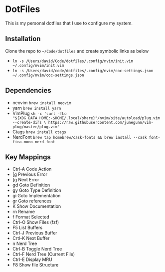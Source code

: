 # DotFiles

This is my personal dotfiles that I use to configure my system.

## Installation

Clone the repo to `~/Code/dotfiles` and create symbolic links as below

* `ln -s /Users/david/Code/dotfiles/.config/nvim/init.vim ~/.config/nvim/init.vim`
* `ln -s /Users/david/code/dotfiles/.config/nvim/coc-settings.json ~/.config/nvim/coc-settings.json`

## Dependencies

* neovim `brew install neovim`
* yarn `brew install yarn`
* VimPlug `sh -c 'curl -fLo "${XDG_DATA_HOME:-$HOME/.local/share}"/nvim/site/autoload/plug.vim --create-dirs \
       https://raw.githubusercontent.com/junegunn/vim-plug/master/plug.vim'`
* Ctags `brew install ctags`
* NerdFont `brew tap homebrew/cask-fonts && brew install --cask font-fira-mono-nerd-font`

## Key Mappings

* Ctrl-A Code Action
* [g Previous Error
* ]g Next Error
* gd Goto Definition
* gy Goto Type Definition
* gi Goto Implementation
* gr Goto references
* K Show Documentation
* <Leader>rn Rename
* <Leader>f Format Selected
* Ctrl-O Show Files (fzf)
* F5 List Buffers
* Ctrl-J Previous Buffer
* Crtl-K Next Buffer
* <Leader>n Nerd Tree
* Ctrl-B Toggle Nerd Tree
* Ctrl-F Nerd Tree (Current File)
* Ctrl-E Display MRU
* F8 Show file Structure
